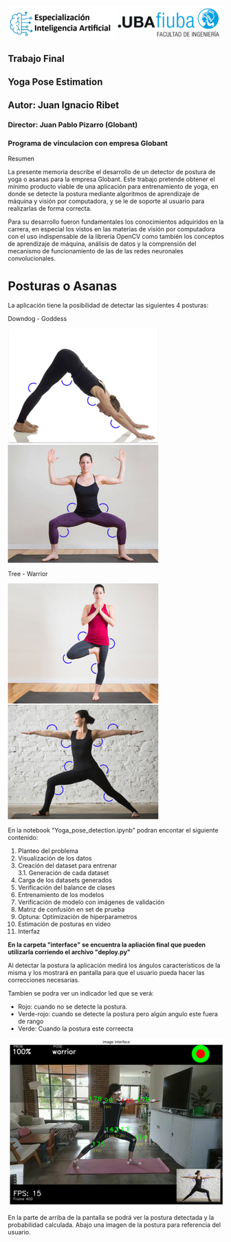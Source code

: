 <p align="center">
<img src=doc/inicio.png>
</p>

## **Trabajo Final**

## Yoga Pose Estimation 

## Autor: Juan Ignacio Ribet

### Director:  Juan Pablo Pizarro (Globant)

### Programa de vinculacion con empresa Globant

Resumen

La presente memoria describe el desarrollo de un detector de postura de yoga o
asanas para la empresa Globant. Este trabajo pretende obtener el mínimo
producto viable de una aplicación para entrenamiento de yoga, en donde se
detecte la postura mediante algoritmos de aprendizaje de máquina y visión por
computadora, y se le de soporte al usuario para realizarlas de forma correcta.

Para su desarrollo fueron fundamentales los conocimientos adquiridos en la
carrera, en especial los vistos en las materias de visión por computadora con el
uso indispensable de la librería OpenCV como también los conceptos de
aprendizaje de máquina, análisis de datos y la comprensión del mecanismo de
funcionamiento de las de las redes neuronales convolucionales.

# Posturas o Asanas

La aplicación tiene la posibilidad de detectar las siguientes 4 posturas:


Downdog    -     Goddess
  
<img src=interface\pages\Data\images_display/downdog.png width='350'><img src=interface\pages\Data\images_display/goddess.png width='350'>

Tree     -     Warrior

<img src=interface\pages\Data\images_display/Tree.png width='350'><img src=interface\pages\Data\images_display/warrior.png width='350'>

En la notebook "Yoga_pose_detection.ipynb" podran encontar el siguiente contenido:

1.	Planteo del problema<br>
2.	Visualización de los datos<br>
3.	Creación del dataset para entrenar<br>
3.1.	Generación de cada dataset<br>
4.	Carga de los datasets generados<br>
5.	Verificación del balance de clases<br>
6.	Entrenamiento de los modelos<br>
7.	Verificación de modelo con imágenes de validación<br>
8.	Matriz de confusión en set de prueba<br>
9.	Optuna: Optimización de hiperparametros<br>
10.	Estimación de posturas en video<br>
11.	Interfaz<br>

**En la carpeta "interface" se encuentra la apliación final que pueden utilizarla corriendo el archivo "deploy.py"**

Al detectar la postura la aplicación medirá los ángulos característicos de la misma y los mostrará en pantalla para que el usuario pueda hacer las correcciones necesarias.

Tambien se podra ver un indicador led que se verá: 
  - Rojo: cuando no se detecte la postura. 
  - Verde-rojo: cuando se detecte la postura pero algún angulo este fuera de rango
  - Verde: Cuando la postura este correecta

<p align="center">
<img src=doc/video_interface.png>
</p>

En la parte de arriba de la pantalla se podrá ver la postura detectada y la probabilidad calculada. Abajo una imagen de la postura para referencia del usuario.

